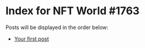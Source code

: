 # Index for NFT World #1763
Posts will be displayed in the order below:

- [Your first post](./001-first.md)


